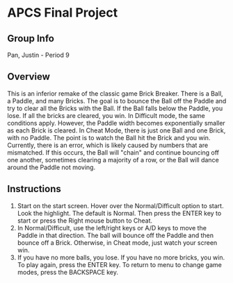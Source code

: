 # APCS Final Project

## Group Info
Pan, Justin - Period 9
## Overview
This is an inferior remake of the classic game Brick Breaker. There is a Ball, a Paddle, and many Bricks. The goal is to bounce the Ball off the Paddle and try to clear all the Bricks with the Ball. If the Ball falls below the Paddle, you lose. If all the bricks are cleared, you win. In Difficult mode, the same conditions apply. However, the Paddle width becomes exponentially smaller as each Brick is cleared. In Cheat Mode, there is just one Ball and one Brick, with no Paddle. The point is to watch the Ball hit the Brick and you win. Currently, there is an error, which is likely caused by numbers that are mismatched. If this occurs, the Ball will "chain" and continue bouncing off one another, sometimes clearing a majority of a row, or the Ball will dance around the Paddle not moving. 
## Instructions
1. Start on the start screen. Hover over the Normal/Difficult option to start. Look the highlight. The default is Normal. Then press the ENTER key to start or press the Right mouse button to Cheat.
2. In Normal/Difficult, use the left/right keys or A/D keys to move the Paddle in that direction. The ball will bounce off the Paddle and then bounce off a Brick. Otherwise, in Cheat mode, just watch your screen win.
3. If you have no more balls, you lose. If you have no more bricks, you win. To play again, press the ENTER key. To return to menu to change game modes, press the BACKSPACE key.
